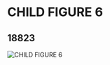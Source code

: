 # CHILD FIGURE 6
## 18823
![CHILD FIGURE 6](https://lc-www-live-s.legocdn.com/media/bricks/5/2/6096572.jpg)